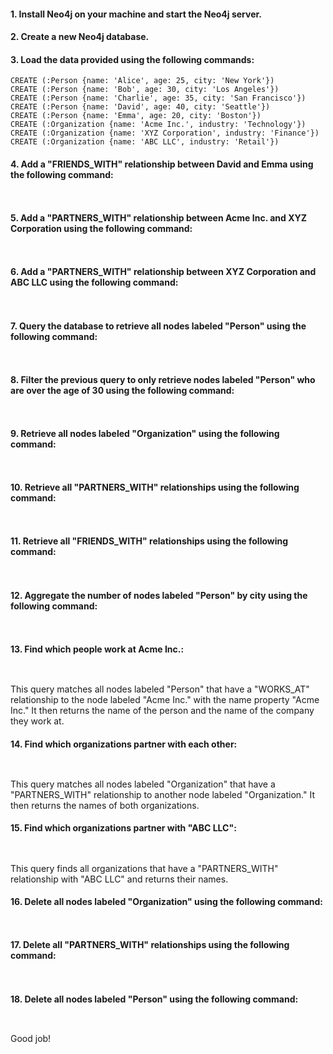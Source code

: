 
#### 1. Install Neo4j on your machine and start the Neo4j server.

#### 2. Create a new Neo4j database.

#### 3. Load the data provided using the following commands:
```
CREATE (:Person {name: 'Alice', age: 25, city: 'New York'})
CREATE (:Person {name: 'Bob', age: 30, city: 'Los Angeles'})
CREATE (:Person {name: 'Charlie', age: 35, city: 'San Francisco'})
CREATE (:Person {name: 'David', age: 40, city: 'Seattle'})
CREATE (:Person {name: 'Emma', age: 20, city: 'Boston'})
CREATE (:Organization {name: 'Acme Inc.', industry: 'Technology'})
CREATE (:Organization {name: 'XYZ Corporation', industry: 'Finance'})
CREATE (:Organization {name: 'ABC LLC', industry: 'Retail'})
```

#### 4. Add a "FRIENDS_WITH" relationship between David and Emma using the following command:
```
 
```

#### 5. Add a "PARTNERS_WITH" relationship between Acme Inc. and XYZ Corporation using the following command:
```
 
```

#### 6. Add a "PARTNERS_WITH" relationship between XYZ Corporation and ABC LLC using the following command:
```
 
```

#### 7. Query the database to retrieve all nodes labeled "Person" using the following command:
```
 
```

#### 8. Filter the previous query to only retrieve nodes labeled "Person" who are over the age of 30 using the following command:
```
 
```

#### 9. Retrieve all nodes labeled "Organization" using the following command:
```
 
```

#### 10. Retrieve all "PARTNERS_WITH" relationships using the following command:
```
 
```

#### 11. Retrieve all "FRIENDS_WITH" relationships using the following command:
```
 
```

#### 12. Aggregate the number of nodes labeled "Person" by city using the following command:
```
 
```

#### 13. Find which people work at Acme Inc.:
```css
 
```
This query matches all nodes labeled "Person" that have a "WORKS_AT" relationship to the node labeled "Acme Inc." with the name property "Acme Inc." It then returns the name of the person and the name of the company they work at.

#### 14. Find which organizations partner with each other:
```less
 

```
This query matches all nodes labeled "Organization" that have a "PARTNERS_WITH" relationship to another node labeled "Organization." It then returns the names of both organizations.


#### 15.  Find which organizations partner with "ABC LLC":
```css
 

```
This query finds all organizations that have a "PARTNERS_WITH" relationship with "ABC LLC" and returns their names.

#### 16.  Delete all nodes labeled "Organization" using the following command:
```
 
```

#### 17. Delete all "PARTNERS_WITH" relationships using the following command:
```
 
```
#### 18. Delete all nodes labeled "Person" using the following command:
```
 
```
Good job!
